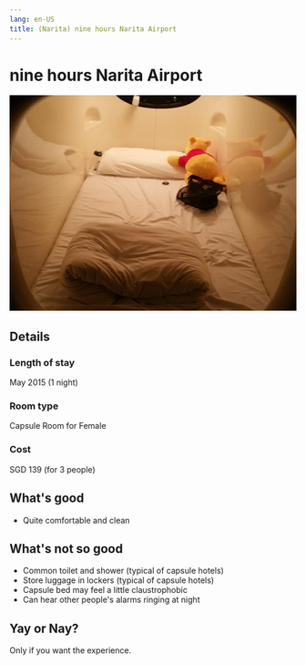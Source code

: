 ```yaml
---
lang: en-US
title: (Narita) nine hours Narita Airport
---
```


# nine hours Narita Airport

![img](/nine_hours.jpg)

## Details
### Length of stay 
May 2015 (1 night)

### Room type 
Capsule Room for Female

### Cost 
SGD 139 (for 3 people)

## What's good
- Quite comfortable and clean

## What's not so good
- Common toilet and shower (typical of capsule hotels)
- Store luggage in lockers (typical of capsule hotels)
- Capsule bed may feel a little claustrophobic
- Can hear other people's alarms ringing at night

## Yay or Nay?
Only if you want the experience.
